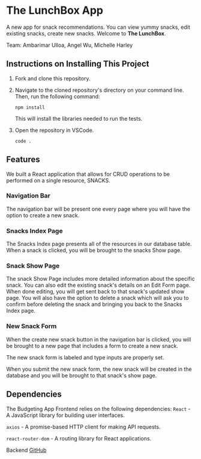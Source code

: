 # The LunchBox App

A new app for snack recommendations. You can view yummy snacks, edit existing snacks, create new snacks. Welcome to <strong>The LunchBox</strong>.

Team: Ambarimar Ulloa, Angel Wu, Michelle Harley

## Instructions on Installing This Project

1. Fork and clone this repository.

1. Navigate to the cloned repository's directory on your command line. Then, run the following command:

   ```
   npm install
   ```

   This will install the libraries needed to run the tests.

1. Open the repository in VSCode.

   ```
   code .
   ```

## Features

We built a React application that allows for CRUD operations to be performed on a single resource, SNACKS.

### Navigation Bar

The navigation bar will be present one every page where you will have the option to create a new snack.

### Snacks Index Page

The Snacks Index page presents all of the resources in our database table.
When a snack is clicked, you will be brought to the snacks Show page.

### Snack Show Page

The snack Show Page includes more detailed information about the specific snack.
You can also edit the existing snack's details on an Edit Form page.
When done editing, you will get sent back to that snack's updated show page.
You will also have the option to delete a snack which will ask you to confirm before deleting the snack and bringing you back to the Snacks Index page.

### New Snack Form

When the create new snack button in the navigation bar is clicked, you will be brought to a new page that includes a form to create a new snack.

The new snack form is labeled and type inputs are properly set.

When you submit the new snack form, the new snack will be created in the database and you will be brought to that snack's show page.

## Dependencies

The Budgeting App Frontend relies on the following dependencies:
`React` - A JavaScript library for building user interfaces.

`axios` -
A promise-based HTTP client for making API requests.

`react-router-dom` - A routing library for React applications.

Backend [GitHub](https://github.com/angels178/lunchbox-backend)
